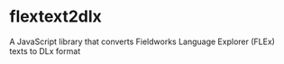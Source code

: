 # flextext2dlx
A JavaScript library that converts Fieldworks Language Explorer (FLEx) texts to DLx format
